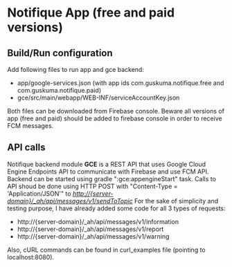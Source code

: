 <h1>Notifique App (free and paid versions)</h1>
<h2>Build/Run configuration</h2>
Add following files to run app and gce backend:
<ul>
    <li>app/google-services.json (with app ids com.guskuma.notifique.free and com.guskuma.notifique.paid)</li>
    <li>gce/src/main/webapp/WEB-INF/serviceAccountKey.json</li>
</ul>
Both files can be downloaded from Firebase console.
Beware all versions of app (free and paid) should be added to firebase console in order to receive FCM messages.
<h2>API calls</h2>
Notifique backend module <b>GCE</b> is a REST API that uses Google Cloud Engine Endpoints API to communicate with Firebase and use FCM API. Backend can be started using gradle ":gce:appengineStart" task.
Calls to API shoud be done using HTTP POST with "Content-Type = 'Application/JSON'" to <u><i>http://{server-domain}/_ah/api/messages/v1/sendToTopic</i></u>
For the sake of simplicity and testing purpose, I have already added some code for all 3 types of requests:
<ul>
    <li>http://{server-domain}/_ah/api/messages/v1/information</li>
    <li>http://{server-domain}/_ah/api/messages/v1/report</li>
    <li>http://{server-domain}/_ah/api/messages/v1/warning</li>
</ul>
Also, cURL commands can be found in curl_examples file (pointing to localhost:8080).